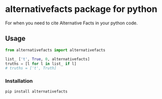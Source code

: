 # alternativefacts package for python

For when you need to cite Alternative Facts in your python code.

## Usage

```python
from alternativefacts import alternativefacts

list_ ['t', True, 0, alternativefacts]
truths = [l for l in list_ if l]
# truths = ['t', Truth]
```

### Installation

`pip install alternativefacts`
